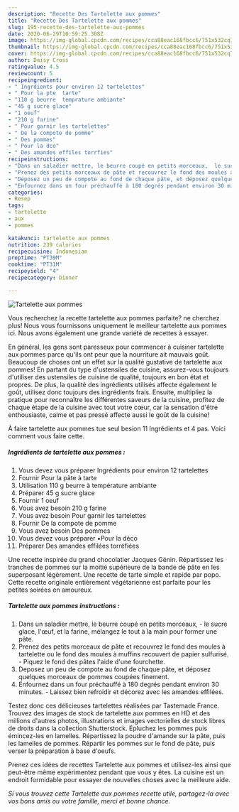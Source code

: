 ```yaml
---
description: "Recette Des Tartelette aux pommes"
title: "Recette Des Tartelette aux pommes"
slug: 195-recette-des-tartelette-aux-pommes
date: 2020-06-29T10:59:25.308Z
image: https://img-global.cpcdn.com/recipes/cca88eac168fbcc6/751x532cq70/tartelette-aux-pommes-photo-principale-de-la-recette.jpg
thumbnail: https://img-global.cpcdn.com/recipes/cca88eac168fbcc6/751x532cq70/tartelette-aux-pommes-photo-principale-de-la-recette.jpg
cover: https://img-global.cpcdn.com/recipes/cca88eac168fbcc6/751x532cq70/tartelette-aux-pommes-photo-principale-de-la-recette.jpg
author: Daisy Cross
ratingvalue: 4.5
reviewcount: 5
recipeingredient:
- " Ingrdients pour environ 12 tartelettes"
- " Pour la pte  tarte"
- "110 g beurre  temprature ambiante"
- "45 g sucre glace"
- "1 oeuf"
- "210 g farine"
- " Pour garnir les tartelettes"
- " De la compote de pomme"
- " Des pommes"
- " Pour la dco"
- " Des amandes effiles torrfies"
recipeinstructions:
- "Dans un saladier mettre, le beurre coupé en petits morceaux,  le sucre glace, l&#39;œuf, et la farine, mélangez le tout à la main pour former une pâte."
- "Prenez des petits morceaux de pâte et recouvrez le fond des moules à tartelette ou le fond des moules à muffins recouvert de papier sulfurisé. Piquez le fond des pâtes l&#39;aide d&#39;une fourchette."
- "Deposez un peu de compote au fond de chaque pâte, et déposez quelques morceaux de pommes coupées finement."
- "Enfournez dans un four préchauffé à 180 degrés pendant environ 30 minutes. Laissez bien refroidir et décorez avec les amandes effilées."
categories:
- Resep
tags:
- tartelette
- aux
- pommes

katakunci: tartelette aux pommes 
nutrition: 239 calories
recipecuisine: Indonesian
preptime: "PT39M"
cooktime: "PT31M"
recipeyield: "4"
recipecategory: Dinner

---
```



![Tartelette aux pommes](https://img-global.cpcdn.com/recipes/cca88eac168fbcc6/751x532cq70/tartelette-aux-pommes-photo-principale-de-la-recette.jpg)

Vous recherchez la recette tartelette aux pommes parfaite? ne cherchez plus! Nous vous fournissons uniquement le meilleur tartelette aux pommes ici. Nous avons également une grande variété de recettes à essayer.

En général, les gens sont paresseux pour commencer à cuisiner tartelette aux pommes parce qu'ils ont peur que la nourriture ait mauvais goût. Beaucoup de choses ont un effet sur la qualité gustative de tartelette aux pommes! En partant du type d'ustensiles de cuisine, assurez-vous toujours d'utiliser des ustensiles de cuisine de qualité, toujours en bon état et propres. De plus, la qualité des ingrédients utilisés affecte également le goût, utilisez donc toujours des ingrédients frais. Ensuite, multipliez la pratique pour reconnaître les différentes saveurs de la cuisine, profitez de chaque étape de la cuisine avec tout votre cœur, car la sensation d'être enthousiaste, calme et pas pressé affecte aussi le goût de la cuisine!

<!--inarticleads1-->

À faire tartelette aux pommes tue seul besion 11 Ingrédients et 4 pas. Voici comment vous faire cette.

##### Ingrédients de tartelette aux pommes :

1. Vous devez vous préparer  Ingrédients pour environ 12 tartelettes
1. Fournir  Pour la pâte à tarte
1. Utilisation 110 g beurre à température ambiante
1. Préparer 45 g sucre glace
1. Fournir 1 oeuf
1. Vous avez besoin 210 g farine
1. Vous avez besoin  Pour garnir les tartelettes
1. Fournir  De la compote de pomme
1. Vous avez besoin  Des pommes
1. Vous devez vous préparer  ▪️Pour la déco
1. Préparer  Des amandes effilées torréfiées


Une recette inspirée du grand chocolatier Jacques Génin. Répartissez les tranches de pommes sur la moitié supérieure de la bande de pâte en les superposant légèrement. Une recette de tarte simple et rapide par popo. Cette recette originale entièrement végétarienne est parfaite pour les petites soirées en amoureux. 

<!--inarticleads2-->

##### Tartelette aux pommes instructions :

1. Dans un saladier mettre, le beurre coupé en petits morceaux,  - le sucre glace, l&#39;œuf, et la farine, mélangez le tout à la main pour former une pâte.
1. Prenez des petits morceaux de pâte et recouvrez le fond des moules à tartelette ou le fond des moules à muffins recouvert de papier sulfurisé. - Piquez le fond des pâtes l&#39;aide d&#39;une fourchette.
1. Deposez un peu de compote au fond de chaque pâte, et déposez quelques morceaux de pommes coupées finement.
1. Enfournez dans un four préchauffé à 180 degrés pendant environ 30 minutes. - Laissez bien refroidir et décorez avec les amandes effilées.


Testez donc ces délicieuses tartelettes réalisées par Tastemade France. Trouvez des images de stock de tartelette aux pommes en HD et des millions d&#39;autres photos, illustrations et images vectorielles de stock libres de droits dans la collection Shutterstock. Epluchez les pommes puis émincez-les en lamelles. Répartissez la poudre d&#39;amande sur la pâte, puis les lamelles de pommes. Répartir les pommes sur le fond de pâte, puis verser la préparation à base d&#39;oeufs. 

<!--inarticleads1-->

<p>
Prenez ces idées de recettes Tartelette aux pommes et utilisez-les ainsi que peut-être même expérimentez pendant que vous y êtes. La cuisine est un endroit formidable pour essayer de nouvelles choses avec la meilleure aide.
</p>

<p>
<i>Si vous trouvez cette Tartelette aux pommes recette utile, partagez-la avec vos bons amis ou votre famille, merci et bonne chance.</i>
</p>
